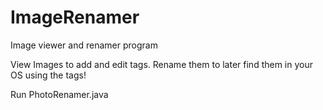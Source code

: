 # ImageRenamer
Image viewer and renamer program

View Images to add and edit tags. Rename them to later find them in your OS using the tags!

Run PhotoRenamer.java
